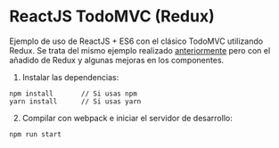 # ReactJS TodoMVC (Redux)

Ejemplo de uso de ReactJS + ES6 con el clásico TodoMVC utilizando Redux. Se trata del mismo ejemplo realizado [anteriormente](https://github.com/LoGaNsF/react-todomvc-es6) pero con el añadido de Redux y algunas mejoras en los componentes.

1. Instalar las dependencias:
  ```
  npm install       // Si usas npm
  yarn install      // Si usas yarn
  ```

2. Compilar con webpack e iniciar el servidor de desarrollo:
  ```
  npm run start
  ```
